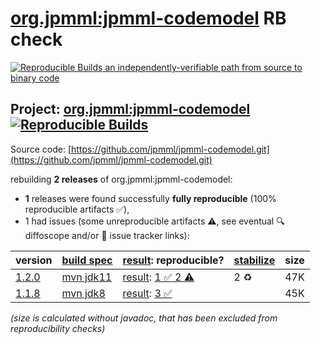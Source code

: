 [org.jpmml:jpmml-codemodel](https://central.sonatype.com/artifact/org.jpmml/jpmml-codemodel/versions) RB check
=======

[![Reproducible Builds](https://reproducible-builds.org/images/logos/rb.svg) an independently-verifiable path from source to binary code](https://reproducible-builds.org/)

## Project: [org.jpmml:jpmml-codemodel](https://central.sonatype.com/artifact/org.jpmml/jpmml-codemodel/versions) [![Reproducible Builds](https://img.shields.io/endpoint?url=https://raw.githubusercontent.com/jvm-repo-rebuild/reproducible-central/master/content/org/jpmml/jpmml-codemodel/badge.json)](https://github.com/jvm-repo-rebuild/reproducible-central/blob/master/content/org/jpmml/jpmml-codemodel/README.md)

Source code: [https://github.com/jpmml/jpmml-codemodel.git](https://github.com/jpmml/jpmml-codemodel.git)

rebuilding **2 releases** of org.jpmml:jpmml-codemodel:
- **1** releases were found successfully **fully reproducible** (100% reproducible artifacts :white_check_mark:),
- 1 had issues (some unreproducible artifacts :warning:, see eventual :mag: diffoscope and/or :memo: issue tracker links):

| version | [build spec](/BUILDSPEC.md) | [result](https://reproducible-builds.org/docs/jvm/): reproducible? | [stabilize](https://github.com/google/oss-rebuild/blob/main/cmd/stabilize/README.md) | size |
| -- | --------- | ------ | ------ | -- |
| [1.2.0](https://central.sonatype.com/artifact/org.jpmml/jpmml-codemodel/1.2.0/pom) | [mvn jdk11](jpmml-codemodel-1.2.0.buildspec) | [result](jpmml-codemodel-1.2.0.buildinfo): [1 :white_check_mark:  2 :warning:](jpmml-codemodel-1.2.0.buildcompare) | 2 :recycle: | 47K |
| [1.1.8](https://central.sonatype.com/artifact/org.jpmml/jpmml-codemodel/1.1.8/pom) | [mvn jdk8](jpmml-codemodel-1.1.8.buildspec) | [result](jpmml-codemodel-1.1.8.buildinfo): [3 :white_check_mark: ](jpmml-codemodel-1.1.8.buildcompare) | | 45K |

<i>(size is calculated without javadoc, that has been excluded from reproducibility checks)</i>
